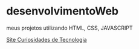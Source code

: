 # desenvolvimentoWeb
 meus projetos utilizando HTML, CSS, JAVASCRIPT

 <a href="https://williamneves-m.github.io/desenvolvimentoWeb/siteAndroid/#" target="_blank">Site Curiosidades de Tecnologia</a>

